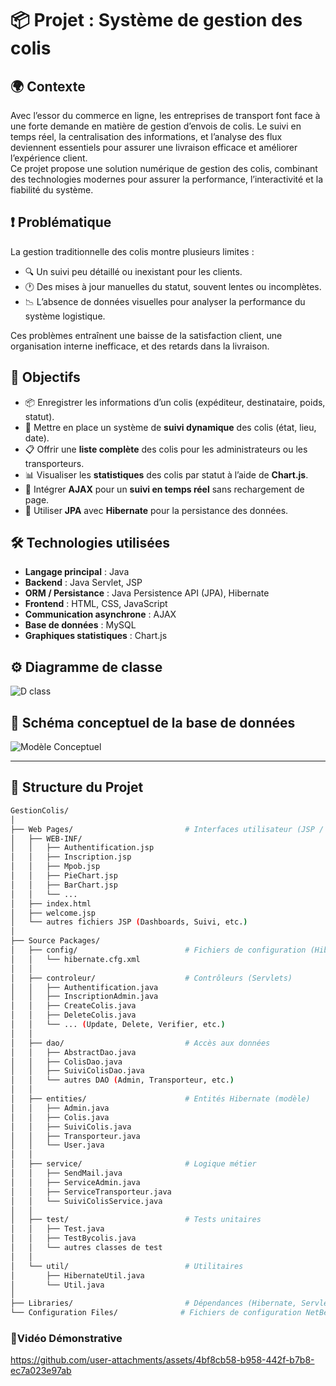 # 📦 Projet : Système de gestion des colis

## 🌍 Contexte  
Avec l’essor du commerce en ligne, les entreprises de transport font face à une forte demande en matière de gestion d’envois de colis. Le suivi en temps réel, la centralisation des informations, et l’analyse des flux deviennent essentiels pour assurer une livraison efficace et améliorer l’expérience client.  
Ce projet propose une solution numérique de gestion des colis, combinant des technologies modernes pour assurer la performance, l’interactivité et la fiabilité du système.

## ❗ Problématique  
La gestion traditionnelle des colis montre plusieurs limites :

- 🔍 Un suivi peu détaillé ou inexistant pour les clients.
- 🕐 Des mises à jour manuelles du statut, souvent lentes ou incomplètes.
- 📉 L’absence de données visuelles pour analyser la performance du système logistique.

Ces problèmes entraînent une baisse de la satisfaction client, une organisation interne inefficace, et des retards dans la livraison.

## 🎯 Objectifs  

- 📦 Enregistrer les informations d’un colis (expéditeur, destinataire, poids, statut).
- 📍 Mettre en place un système de **suivi dynamique** des colis (état, lieu, date).
- 📋 Offrir une **liste complète** des colis pour les administrateurs ou les transporteurs.
- 📊 Visualiser les **statistiques** des colis par statut à l’aide de **Chart.js**.
- 🔄 Intégrer **AJAX** pour un **suivi en temps réel** sans rechargement de page.
- 🧩 Utiliser **JPA** avec **Hibernate** pour la persistance des données.

## 🛠️ Technologies utilisées  

- **Langage principal** : Java  
- **Backend** : Java Servlet, JSP  
- **ORM / Persistance** : Java Persistence API (JPA), Hibernate  
- **Frontend** : HTML, CSS, JavaScript  
- **Communication asynchrone** : AJAX  
- **Base de données** : MySQL  
- **Graphiques statistiques** : Chart.js  

## ⚙️ Diagramme de classe
![D class](https://github.com/user-attachments/assets/ca3dbce2-e7ac-4c84-9f13-f2c0934132fb)

## 🧩 Schéma conceptuel de la base de données  
![Modèle Conceptuel](https://github.com/user-attachments/assets/68770591-cd7c-477f-91aa-eebb976d16c8)

---
<!--
## 🧪 Phases de test et validation  

### 🏗️ Génération des tables  
![Création Tables 1](https://github.com/user-attachments/assets/ee46b019-b2bc-4891-a53a-47d37f0e971a)  
![Création Tables 2](https://github.com/user-attachments/assets/8a5bc893-b585-4f5f-8fd0-c040da949e33)

---

### 📝 Ajout des données d’exemple  
![Insertion Données](https://github.com/user-attachments/assets/3aff43d1-8d96-49a8-86d0-164378e59d7c)

---

### 🔍 Opérations de filtrage  
![Filtrage](https://github.com/user-attachments/assets/4d57f410-15a8-432b-a845-c0e58deb59e2)

-->

## 📌 Structure du Projet  

```bash
GestionColis/
│
├── Web Pages/                         # Interfaces utilisateur (JSP / HTML)
│   ├── WEB-INF/
│   │   ├── Authentification.jsp
│   │   ├── Inscription.jsp
│   │   ├── Mpob.jsp
│   │   ├── PieChart.jsp
│   │   ├── BarChart.jsp
│   │   └── ...
│   ├── index.html
│   ├── welcome.jsp
│   └── autres fichiers JSP (Dashboards, Suivi, etc.)
│
├── Source Packages/
│   ├── config/                        # Fichiers de configuration (Hibernate)
│   │   └── hibernate.cfg.xml
│   │
│   ├── controleur/                    # Contrôleurs (Servlets)
│   │   ├── Authentification.java
│   │   ├── InscriptionAdmin.java
│   │   ├── CreateColis.java
│   │   ├── DeleteColis.java
│   │   └── ... (Update, Delete, Verifier, etc.)
│   │
│   ├── dao/                           # Accès aux données
│   │   ├── AbstractDao.java
│   │   ├── ColisDao.java
│   │   ├── SuiviColisDao.java
│   │   └── autres DAO (Admin, Transporteur, etc.)
│   │
│   ├── entities/                      # Entités Hibernate (modèle)
│   │   ├── Admin.java
│   │   ├── Colis.java
│   │   ├── SuiviColis.java
│   │   ├── Transporteur.java
│   │   └── User.java
│   │
│   ├── service/                       # Logique métier
│   │   ├── SendMail.java
│   │   ├── ServiceAdmin.java
│   │   ├── ServiceTransporteur.java
│   │   └── SuiviColisService.java
│   │
│   ├── test/                          # Tests unitaires
│   │   ├── Test.java
│   │   ├── TestBycolis.java
│   │   └── autres classes de test
│   │
│   └── util/                          # Utilitaires
│       ├── HibernateUtil.java
│       └── Util.java
│
├── Libraries/                         # Dépendances (Hibernate, Servlet, etc.)
└── Configuration Files/              # Fichiers de configuration NetBeans

```


### 📌Vidéo Démonstrative
https://github.com/user-attachments/assets/4bf8cb58-b958-442f-b7b8-ec7a023e97ab


